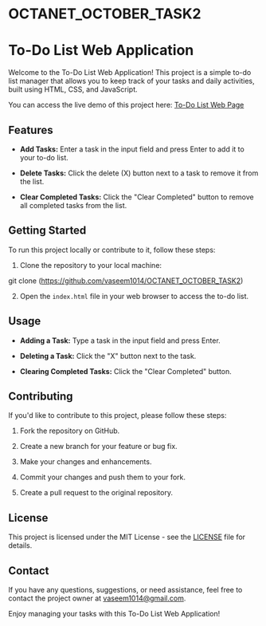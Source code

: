 # OCTANET_OCTOBER_TASK2

# To-Do List Web Application

Welcome to the To-Do List Web Application! This project is a simple to-do list manager that allows you to keep track of your tasks and daily activities, built using HTML, CSS, and JavaScript.

You can access the live demo of this project here: [To-Do List Web Page](https://vaseem1014.github.io/OCTANET_OCTOBER_TASK2/)

## Features

- **Add Tasks:** Enter a task in the input field and press Enter to add it to your to-do list.

- **Delete Tasks:** Click the delete (X) button next to a task to remove it from the list.

- **Clear Completed Tasks:** Click the "Clear Completed" button to remove all completed tasks from the list.

## Getting Started

To run this project locally or contribute to it, follow these steps:

1. Clone the repository to your local machine:
   
git clone (https://github.com/vaseem1014/OCTANET_OCTOBER_TASK2)

2. Open the `index.html` file in your web browser to access the to-do list.

## Usage

- **Adding a Task:** Type a task in the input field and press Enter.

- **Deleting a Task:** Click the "X" button next to the task.

- **Clearing Completed Tasks:** Click the "Clear Completed" button.

## Contributing

If you'd like to contribute to this project, please follow these steps:

1. Fork the repository on GitHub.

2. Create a new branch for your feature or bug fix.

3. Make your changes and enhancements.

4. Commit your changes and push them to your fork.

5. Create a pull request to the original repository.

## License

This project is licensed under the MIT License - see the [LICENSE](LICENSE) file for details.

## Contact

If you have any questions, suggestions, or need assistance, feel free to contact the project owner at [vaseem1014@gmail.com](mailto:vaseem1014@gmail.com).

Enjoy managing your tasks with this To-Do List Web Application!
